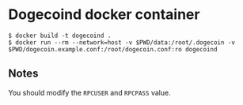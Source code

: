 # Dogecoind docker container

```
$ docker build -t dogecoind .
$ docker run --rm --network=host -v $PWD/data:/root/.dogecoin -v $PWD/dogecoin.example.conf:/root/dogecoin.conf:ro dogecoind
```

## Notes

You should modify the `RPCUSER` and `RPCPASS` value.
